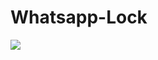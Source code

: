 #      Whatsapp-Lock

![](https://raw.githubusercontent.com/STARK-404/Whatsapp-Lock/main/images/intro.jpg)

